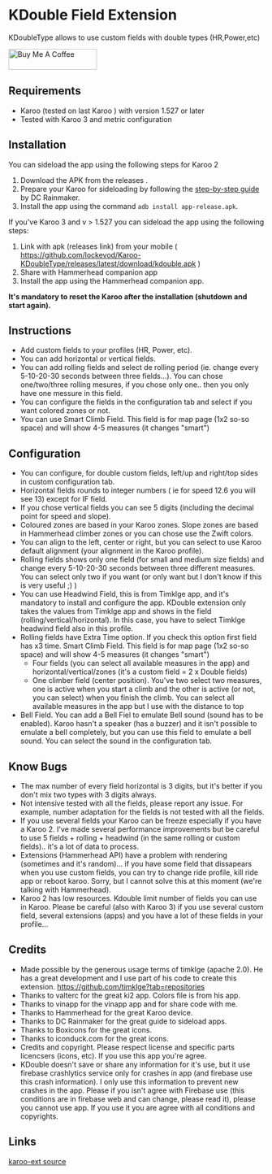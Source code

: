 # KDouble Field  Extension


KDoubleType allows to use custom fields with double types (HR,Power,etc)

<a href="https://www.buymeacoffee.com/enderthor" target="_blank"><img src="https://cdn.buymeacoffee.com/buttons/default-orange.png" alt="Buy Me A Coffee" height="41" width="174"></a>

## Requirements
- Karoo (tested on last Karoo ) with version 1.527 or later
- Tested with Karoo 3 and metric configuration

## Installation

You can sideload the app using the following steps for Karoo 2

1. Download the APK from the releases .
2. Prepare your Karoo for sideloading by following the [step-by-step guide](https://www.dcrainmaker.com/2021/02/how-to-sideload-android-apps-on-your-hammerhead-karoo-1-karoo-2.html) by DC Rainmaker.
3. Install the app using the command `adb install app-release.apk`.


If you've Karoo 3 and v > 1.527 you can sideload the app using the following steps:

1. Link with apk (releases link) from your mobile ( https://github.com/lockevod/Karoo-KDoubleType/releases/latest/download/kdouble.apk )
2. Share with Hammerhead companion app
3. Install the app using the Hammerhead companion app.

**It's mandatory to reset the Karoo after the installation (shutdown and start again).**

## Instructions

- Add custom fields to your profiles (HR, Power, etc).
- You can add horizontal or vertical fields.
- You can add rolling fields and select de rolling period (ie. change every 5-10-20-30 seconds between three fields...). You can chose one/two/three rolling mesures, if you chose only one.. then you only have one messure in this field.
- You can configure the fields in the configuration tab and select if you want colored zones or not.
- You can use Smart Climb Field. This field is for map page (1x2 so-so space) and will show 4-5 measures (it changes "smart")
  
## Configuration
- You can configure, for double custom fields, left/up and right/top sides in custom configuration tab.
- Horizontal fields rounds to integer numbers ( ie for speed 12.6 you will see 13) except for IF field.
- If you chose vertical fields you can see 5 digits (including the decimal point for speed and slope).
- Coloured zones are based in your Karoo zones. Slope zones are based in Hammerhead climber zones or you can chose use the Zwift colors.
- You can align  to the left, center or right, but you can select to use Karoo default alignment (your alignment in the Karoo profile).
- Rolling fields shows only one field (for small and medium size fields) and change every 5-10-20-30 seconds between three different measures. You can select only two if you want (or only want but I don't know if this is very useful ;) )
- You can use Headwind Field, this is from Timklge app, and it's mandatory to install and configure the app. KDouble extension only takes the values from Timklge app and shows in the field (rolling/vertical/horizontal).
In this case, you have to select Timklge headwind field also in this profile.
- Rolling fields have Extra Time option. If you check this option first field has x3 time.
Smart Climb Field. This field is for map page (1x2 so-so space) and will show 4-5 measures (it changes "smart")
  - Four fields (you can select all available measures in the app) and horizontal/vertical/zones (it's a custom field = 2 x Double fields)
  - One climber field (center position). You've two select two measures, one is active when you start a climb and the other is active (or not, you can select) when you finish the climb. You can select all available measures in the app but I use with the distance to top
- Bell Field. You can add a Bell Fiel to emulate Bell sound (sound has to be enabled). Karoo hasn't a speaker (has a buzzer) and it isn't possible to emulate a bell completely, but you can use this field to emulate a bell sound. You can select the sound in the configuration tab.

## Know Bugs
- The max number of every field horizontal is 3 digits, but it's better if you don't mix two types with 3 digits always.
- Not intensive tested with all the fields, please report any issue. For example, number adaptation for the fields is not tested with all the fields.
- If you use several fields your Karoo can be freeze especially if you have a Karoo 2. I've made several performance improvements but be careful to use 5 fields + rolling + headwind (in the same rolling or custom fields).. it's a lot of data to process.
- Extensions (Hammerhead API) have a problem with rendering (sometimes and it's random)... if you have some field that dissapears when you use custom fields, you can try to change ride profile, kill ride app or reboot karoo. Sorry, but I cannot solve this at this moment (we're talking with Hammerhead).
- Karoo 2 has low resources. Kdouble limit number of fields you can use in Karoo. Please be careful (also with Karoo 3) if you use several custom field, several extensions (apps) and you have a lot of these fields in your profile...

## Credits

- Made possible by the generous usage terms of timklge (apache 2.0). He has a great development and I use part of his code to create this extension.
  https://github.com/timklge?tab=repositories
- Thanks to valterc for the great ki2 app. Colors file is from his app.
- Thanks to vinapp for the vinapp app and for share code with me. 
- Thanks to Hammerhead for the great Karoo device.
- Thanks to DC Rainmaker for the great guide to sideload apps.
- Thanks to Boxicons for the great icons.
- Thanks to iconduck.com for the great icons.
- Credits and copyright. Please respect license and specific parts licencsers (icons, etc). If you use this app you're agree.
- KDouble doesn't save or share any information for it's use, but it use firebase crashlytics service only for crashes in app (and firebase use this crash information). I only use this information to prevent new crashes in the app. Please if you isn't agree with Firebase use (this conditions are in firebase web and can change, please read it), please you cannot use app. If you use it you are agree with all conditions and copyrights.
## Links

[karoo-ext source](https://github.com/hammerheadnav/karoo-ext)